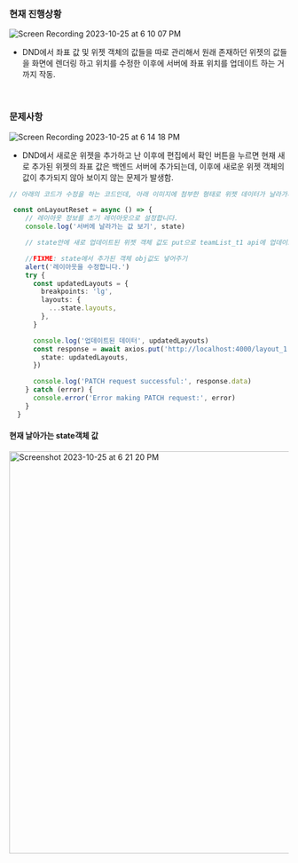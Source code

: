 ### 현재 진행상황

![Screen Recording 2023-10-25 at 6 10 07 PM](https://github.com/asroq1/DND_Demo/assets/62472550/565d7c23-6cf9-4d9e-8fe2-f66602a79205)

- DND에서 좌표 값 및 위젯 객체의 값들을 따로 관리해서 원래 존재하던 위젯의 값들을 화면에 렌더링 하고 위치를 수정한 이후에 서버에 좌표 위치를 업데이트 하는 거까지 작동.


<br/>

### 문제사항
![Screen Recording 2023-10-25 at 6 14 18 PM](https://github.com/asroq1/DND_Demo/assets/62472550/328b47f3-18c5-4b2d-bd81-ba1361c46b5f)

- DND에서 새로운 위젯을 추가하고 난 이후에 편집에서 확인 버튼을 누르면 현재 새로 추가된 위젯의 좌표 값은 백엔드 서버에 추가되는데, 이후에 새로운 위젯 객체의 값이 추가되지 않아 보이지 않는 문제가 발생함.

```ts
// 아래의 코드가 수정을 하는 코드인데, 아래 이미지에 첨부한 형태로 위젯 데이터가 날라가서 widgetList api에도 동일하게 put요청을 해야하는 상황

 const onLayoutReset = async () => {
    // 레이아웃 정보를 초기 레이아웃으로 설정합니다.
    console.log('서버에 날라가는 값 보기', state)

    // state안에 새로 업데이트된 위젯 객체 값도 put으로 teamList_t1 api에 업데이트 해주면 될 거 같습니다.

    //FIXME: state에서 추가된 객체 obj값도 넣어주기
    alert('레이아웃을 수정합니다.')
    try {
      const updatedLayouts = {
        breakpoints: 'lg',
        layouts: {
          ...state.layouts,
        },
      }

      console.log('업데이트된 데이터', updatedLayouts)
      const response = await axios.put('http://localhost:4000/layout_1', {
        state: updatedLayouts,
      })

      console.log('PATCH request successful:', response.data)
    } catch (error) {
      console.error('Error making PATCH request:', error)
    }
  }
```
#### 현재 날아가는 state객체 값
<img width="725" alt="Screenshot 2023-10-25 at 6 21 20 PM" src="https://github.com/asroq1/DND_Demo/assets/62472550/958fb9e4-9b1e-46ef-b34d-e5f28dae4fbd">
